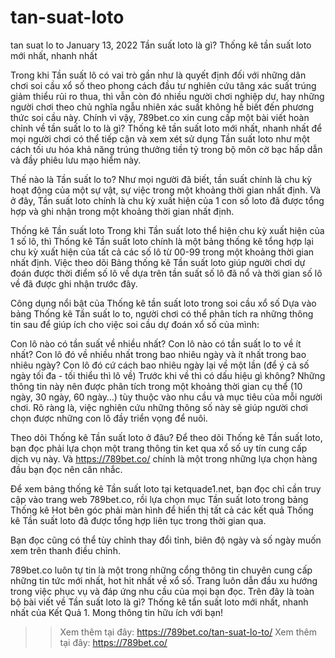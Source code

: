 # tan-suat-loto
tan suat lo to
January 13, 2022
Tần suất loto là gì? Thống kê tần suất loto mới nhất, nhanh nhất

Trong khi Tần suất lô có vai trò gần như là quyết định đối với những dân chơi soi cầu xổ số theo phong cách đầu tư nghiên cứu tăng xác suất trúng giảm thiểu rủi ro thua, thì vẫn còn đó nhiều người chơi nghiệp dư, hay những người chơi theo chủ nghĩa ngẫu nhiên xác suất không hề biết đến phương thức soi cầu này. Chính vì vậy, 789bet.co xin cung cấp một bài viết hoàn chỉnh về tần suất lo to là gì? Thống kê tần suất loto mới nhất, nhanh nhất để mọi người chơi có thể tiếp cận và xem xét sử dụng Tần suất loto như một cách tối ưu hóa khả năng trúng thưởng tiền tỷ trong bộ môn cờ bạc hấp dẫn và đầy phiêu lưu mạo hiểm này.

Thế nào là Tần suất lo to?
Như mọi người đã biết, tần suất chính là chu kỳ hoạt động của một sự vật, sự việc trong một khoảng thời gian nhất định. Và ở đây, Tần suất loto chính là chu kỳ xuất hiện của 1 con số loto đã được tổng hợp và ghi nhận trong một khoảng thời gian nhất định.

Thống kê Tần suất loto
Trong khi Tần suất loto thể hiện chu kỳ xuất hiện của 1 số lô, thì Thống kê Tần suất loto chính là một bảng thống kê tổng hợp lại chu kỳ xuất hiện của tất cả các số lô từ 00-99 trong một khoảng thời gian nhất định. Việc theo dõi Bảng thống kê Tần suất loto giúp người chơi dự đoán được thời điểm số lô về dựa trên tần suất số lô đã nổ và thời gian số lô về đã được ghi nhận trước đây.

Công dụng nổi bật của Thống kê tần suất loto trong soi cầu xổ số
Dựa vào bảng Thống kê Tần suất lo to, người chơi có thể phân tích ra những thông tin sau để giúp ích cho việc soi cầu dự đoán xổ số của mình:

Con lô nào có tần suất về nhiều nhất? Con lô nào có tần suất lo to về ít nhất?
Con lô đó về nhiều nhất trong bao nhiêu ngày và ít nhất trong bao nhiêu ngày?
Con lô đó cứ cách bao nhiêu ngày lại về một lần (để ý cả số ngày tối đa - tối thiểu thì lô về)
Trước khi về thì có dấu hiệu gì không?
Những thông tin này nên được phân tích trong một khoảng thời gian cụ thể (10 ngày, 30 ngày, 60 ngày…) tùy thuộc vào nhu cầu và mục tiêu của mỗi người chơi. Rõ ràng là, việc nghiên cứu những thông số này sẽ giúp người chơi chọn được những con lô đầy triển vọng để nuôi.

Theo dõi Thống kê Tần suất loto ở đâu?
Để theo dõi Thống kê Tần suất loto, bạn đọc phải lựa chọn một trang thông tin ket qua xổ số uy tín cung cấp dịch vụ này. Và https://789bet.co/ chính là một trong những lựa chọn hàng đầu bạn đọc nên cân nhắc.

Để xem bảng thống kê Tần suất loto tại ketquade1.net, bạn đọc chỉ cần truy cập vào trang web 789bet.co, rồi lựa chọn mục Tần suất loto trong bảng Thống kê Hot bên góc phải màn hình để hiển thị tất cả các kết quả Thống kê Tần suất loto đã được tổng hợp liên tục trong thời gian qua.

Bạn đọc cũng có thể tùy chỉnh thay đổi tỉnh, biên độ ngày và số ngày muốn xem trên thanh điều chỉnh.

789bet.co luôn tự tin là một trong những cổng thông tin chuyên cung cấp những tin tức mới nhất, hot hit nhất về xổ số. Trang luôn dẫn đầu xu hướng trong việc phục vụ và đáp ứng nhu cầu của mọi bạn đọc. Trên đây là toàn bộ bài viết về Tần suất loto là gì? Thống kê tần suất loto mới nhất, nhanh nhất của Kết Quả 1. Mong thông tin hữu ích với bạn!

>> Xem thêm tại đây: https://789bet.co/tan-suat-lo-to/
>> Xem thêm tại đây: https://789bet.co/
